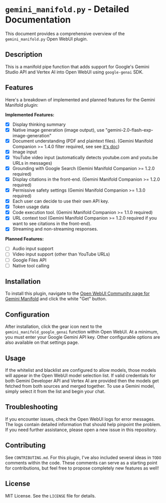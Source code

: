 # `gemini_manifold.py` - Detailed Documentation

This document provides a comprehensive overview of the `gemini_manifold.py` Open WebUI plugin.

## Description

This is a manifold pipe function that adds support for Google's Gemini Studio API and Vertex AI into Open WebUI using `google-genai` SDK.

## Features

Here's a breakdown of implemented and planned features for the Gemini Manifold plugin:

**Implemented Features:**

-   [x] Display thinking summary
-   [x] Native image generation (image output), use "gemini-2.0-flash-exp-image-generation"
-   [x] Document understanding (PDF and plaintext files). (Gemini Manifold Companion >= 1.4.0 filter required, see see [it's doc](../filters/gemini_manifold_companion.md))
-   [x] Image input
-   [x] YouTube video input (automatically detects youtube.com and youtu.be URLs in messages)
-   [x] Grounding with Google Search (Gemini Manifold Companion >= 1.2.0 required)
-   [x] Display citations in the front-end. (Gemini Manifold Companion >= 1.2.0 required)
-   [x] Permissive safety settings (Gemini Manifold Companion >= 1.3.0 required)
-   [x] Each user can decide to use their own API key.
-   [x] Token usage data
-   [x] Code execution tool. (Gemini Manifold Companion >= 1.1.0 required)
-   [x] URL context tool (Gemini Manifold Companion >= 1.2.0 required if you want to see citations in the front-end).
-   [x] Streaming and non-streaming responses.

**Planned Features:**

-   [ ] Audio input support
-   [ ] Video input support (other than YouTube URLs)
-   [ ] Google Files API
-   [ ] Native tool calling

## Installation

To install this plugin, navigate to the [Open WebUI Community page for Gemini Manifold](https://openwebui.com/f/suurt8ll/gemini_manifold_google_genai) and click the white "Get" button.

## Configuration

After installation, click the gear icon next to the `gemini_manifold_google_genai` function within Open WebUI. At a minimum, you must enter your Google Gemini API key. Other configurable options are also available on that settings page.

## Usage

If the whitelist and blacklist are configured to allow models, those models will appear in the Open WebUI model selection list. If valid credentials for both Gemini Developer API and Vertex AI are provided then the models get fetched from both sources and merged together. To use a Gemini model, simply select it from the list and begin your chat.

## Troubleshooting

If you encounter issues, check the Open WebUI logs for error messages. The logs contain detailed information that should help pinpoint the problem. If you need further assistance, please open a new issue in this repository.

## Contributing

See `CONTRIBUTING.md`. For this plugin, I've also included several ideas in `TODO` comments within the code. These comments can serve as a starting point for contributions, but feel free to propose completely new features as well!

## License

MIT License. See the `LICENSE` file for details.